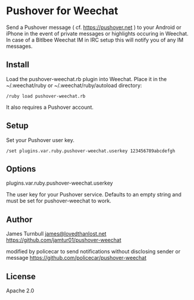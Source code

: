 Pushover for Weechat
====================

Send a Pushover message ( cf. https://pushover.net ) to your Android or iPhone 
in the event of private messages or highlights occuring in Weechat. In case of 
a Bitlbee Weechat IM in IRC setup this will notify you of any IM messages.

Install
-------

Load the pushover-weechat.rb plugin into Weechat. Place it in the
~/.weechat/ruby or ~/.weechat/ruby/autoload directory:

    /ruby load pushover-weechat.rb

It also requires a Pushover account.

Setup
-----

Set your Pushover user key.

    /set plugins.var.ruby.pushover-weechat.userkey 123456789abcdefgh

Options
-------

plugins.var.ruby.pushover-weechat.userkey

The user key for your Pushover service.
Defaults to an empty string and must be set for pushover-weechat to
work.

Author
------

James Turnbull <james@lovedthanlost.net>
https://github.com/jamtur01/pushover-weechat

modified by policecar to send notifications without disclosing sender or message
https://github.com/policecar/pushover-weechat


License
-------

Apache 2.0

